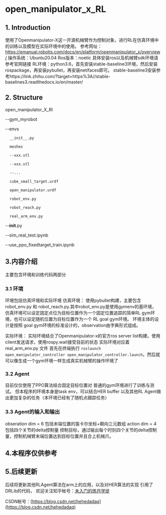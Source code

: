 # open_manipulator_x_RL
## 1. Introduction
使用了Openmanipulator-X这一开源机械臂作为控制对象，进行RL在仿真环境中的训练以及模型在实际环境中的使用。
参考网址：https://emanual.robotis.com/docs/en/platform/openmanipulator_x/overview/
操作系统：Ubuntu20.04
Ros版本：noetic
具体安装ros以及机械臂sdk环境请参考官网链接
RL环境：python3.6，首先安装stable-baseline3环境，然后安装rospackage，再安装pybullet，再安装netifaces即可。
stable-baseline3安装参考https://link.zhihu.com/?target=https%3A//stable-baselines3.readthedocs.io/en/master/

## 2. Structure
open_manipulator_X_Rl

--gym_myrobot

  --envs
  
      __init__.py
      
      meshes
      
      --xxx.stl
      
      --xxx.stl
      
      --...
      
      cube_small_target.urdf
      
      open_manipulator.urdf
      
      robot_env.py
      
      robot_reach.py
      
      real_arm_env.py
      
  --__init__.py
  
--sim_real_test.ipynb

--use_ppo_fixedtarget_train.ipynb


## 3.内容介绍
主要包含环境和训练代码两部分
### 3.1 环境
环境包括仿真环境和实际环境
仿真环境：
使用pybullet构建，主要包含robot_env.py 和 robot_reach.py.其中robot_env.py是使用gymenv的基环境，
仿真环境可以设定固定点位为目标位置作为一个固定位置追踪的简单RL gym环境，也可以设定随机位置为目标位置作为一个 RL goal gym环境。
环境主体的设计是按照 goal gym环境的标准设计的，observation由字典形式组成。

实际环境：
实际环境结合了Openmanipulator-x的官方ros server list构建。使用client发送请求，使用rospy.wait接受目前的状态
实际环境对应着 real_arm_env.py 文件
首先在终端执行 `roslaunch open_manipulator_controller open_manipulator_controller.launch`，然后就可以像生成一个gym环境一样生成真实机械臂的操作环境了

### 3.2 Agent
目前仅仅使用了PPO算法结合固定目标位置对 普通的gym环境进行了训练与测试。 但本程序的环境本身是task env，可以结合HER buffer 以及其他RL Agent做出更加复杂的任务（本环境已经有了随机点跟踪任务）


### 3.3 Agent的输入和输出
obseration dim = 6 包括末端位置的笛卡尔坐标+朝向三元数组
action dim = 4 包括四个关节的delta控制量
控制目标，通过输出每个时刻四个关节的delta控制量，控制机械臂末端位置达到目标位置并且合上机械爪。

## 4.本程序仅供参考

## 5.后续更新
后续将更新其他RLAgent算法在arm上的应用，以及对HER算法的实现
引用了DRLib的代码，
欢迎关注知乎帐号：[未入门的炼丹学徒](https://www.zhihu.com/people/heda-he-28)

CSDN帐号：[https://blog.csdn.net/hehedadaq](https://blog.csdn.net/hehedadaq)
